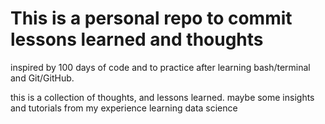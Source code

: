 # This is a personal repo to commit lessons learned and thoughts

inspired by 100 days of code and to practice after learning bash/terminal and Git/GitHub.

this is a collection of thoughts, and lessons learned. maybe some insights and tutorials from my experience learning data science
